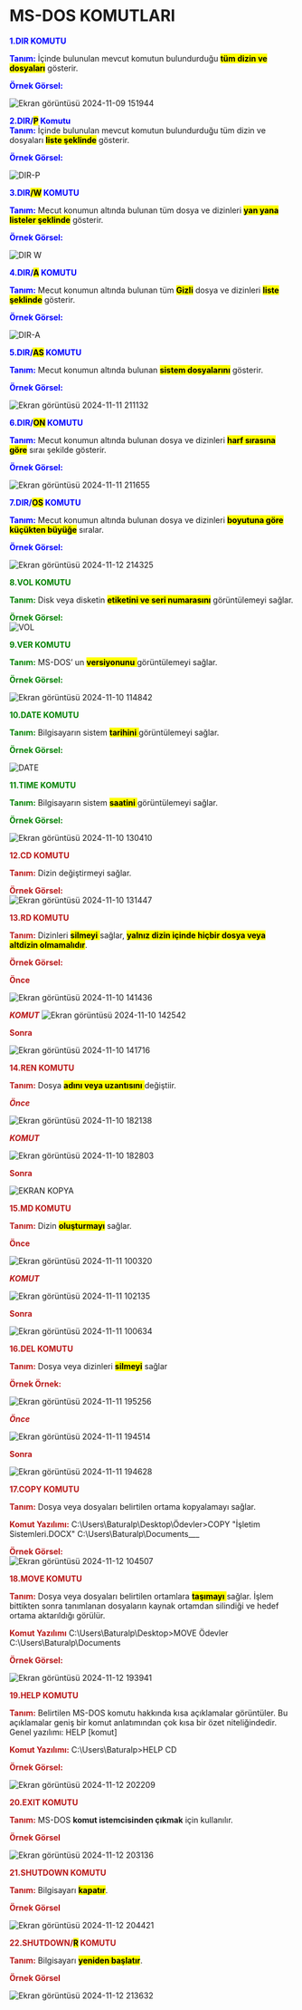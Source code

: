  #  MS-DOS KOMUTLARI

__<span style="color:blue">1.DIR KOMUTU__  

__<span style="color:blue">Tanım:__ İçinde bulunulan mevcut komutun bulundurduğu <mark>__tüm dizin ve dosyaları__</mark> gösterir.  

__<span style="color:blue"> Örnek Görsel:__ 

![Ekran görüntüsü 2024-11-09 151944](https://github.com/user-attachments/assets/4edf12b3-1631-42d3-8b6e-8842946ae05f)  

__<span style="color:blue">2.DIR/<mark>P</mark> Komutu__  
__<span style="color:blue">Tanım:__ İçinde bulunulan mevcut komutun bulundurduğu tüm dizin ve dosyaları __<mark  > liste şeklinde__ gösterir.  
  
__<span style="color:blue"> Örnek Görsel:__ 

![DIR-P](https://github.com/user-attachments/assets/59c61106-5f20-484c-81e2-95c3e09ac0ae)

__<span style="color:blue">3.DIR<mark>/W</mark> KOMUTU__  

__<span style="color:blue">Tanım:__   Mecut konumun altında bulunan tüm dosya ve dizinleri __<mark  >yan yana listeler şeklinde__ gösterir.  

__<span style="color:blue"> Örnek Görsel:__ 

![DIR W](https://github.com/user-attachments/assets/e63fb2a8-2986-4e9e-81d6-b617b3b1af58)

__<span style="color:blue">4.DIR/<mark>A</mark> KOMUTU__  

__<span style="color:blue">Tanım:__  Mecut konumun altında bulunan tüm <mark>__Gizli__</mark> dosya ve dizinleri __<mark> liste şeklinde__ gösterir.

__<span style="color:blue"> Örnek Görsel:__ 

![DIR-A](https://github.com/user-attachments/assets/0771f4fc-2db3-489f-b2fc-2cbcf8d46623)


__<span style="color:blue">5.DIR/<mark>AS</mark> KOMUTU__  

__<span style="color:blue">Tanım:__  Mecut konumun altında bulunan <mark>__sistem dosyalarını__</mark> gösterir.

__<span style="color:blue">Örnek Görsel:__ 

![Ekran görüntüsü 2024-11-11 211132](https://github.com/user-attachments/assets/3080bc22-050d-42f2-92a8-734734a85b45)


__<span style="color:blue">6.DIR/<mark>ON</mark> KOMUTU__  

__<span style="color:blue">Tanım:__  Mecut konumun altında bulunan dosya ve dizinleri <mark>__harf sırasına göre__</mark> sıraı şekilde gösterir.

__<span style="color:blue"> Örnek Görsel:__ 

![Ekran görüntüsü 2024-11-11 211655](https://github.com/user-attachments/assets/e712526f-f9ea-4f75-8964-aef0f82846bc)


__<span style="color:blue">7.DIR/<mark>OS</mark> KOMUTU__ 


__<span style="color:blue">Tanım:__ Mecut konumun altında bulunan dosya ve dizinleri <mark>__boyutuna göre küçükten büyüğe__</mark>  sıralar.

__<span style="color:blue"> Örnek Görsel:__  

![Ekran görüntüsü 2024-11-12 214325](https://github.com/user-attachments/assets/75b831e7-bf53-480c-94ec-519b56c22906)


__<span style="color:green ">8.VOL KOMUTU__  

__<span style="color:green">Tanım:__ Disk veya disketin <mark> __etiketini ve seri numarasını__</mark> görüntülemeyi sağlar.

__<span style="color:green"> Örnek Görsel:__  
![VOL](https://github.com/user-attachments/assets/1685437a-bee4-4b7b-9cda-571d2495eff7)

__<span style="color:green ">9.VER KOMUTU__  

__<span style="color:green">Tanım:__ MS-DOS’ un <mark> __versiyonunu__ </mark> görüntülemeyi sağlar.


__<span style="color:green"> Örnek Görsel:__  

![Ekran görüntüsü 2024-11-10 114842](https://github.com/user-attachments/assets/131db991-c11f-40eb-98ce-df2ab51370ac)

__<span style="color:green ">10.DATE KOMUTU__  

__<span style="color:green">Tanım:__ Bilgisayarın sistem <mark> __tarihini__ </mark> görüntülemeyi sağlar.

__<span style="color:green"> Örnek Görsel:__ 

![DATE](https://github.com/user-attachments/assets/9840f043-da2d-4e8b-8b92-9cd874b4990f)

__<span style="color:green ">11.TIME KOMUTU__  

__<span style="color:green">Tanım:__ Bilgisayarın sistem <mark> __saatini__ </mark> görüntülemeyi sağlar.

__<span style="color:green"> Örnek Görsel:__   

![Ekran görüntüsü 2024-11-10 130410](https://github.com/user-attachments/assets/700212d6-85cc-449e-bd64-e1425af51a4f)

__<span style="color:#b81616 ">12.CD KOMUTU__  

__<span style="color:#b81616">Tanım:__ Dizin değiştirmeyi sağlar.

__<span style="color:#b81616"> Örnek Görsel:__  
![Ekran görüntüsü 2024-11-10 131447](https://github.com/user-attachments/assets/99fcf27c-54d6-4aa3-b63c-72d5acc92ba5)

__<span style="color:#b81616 ">13.RD KOMUTU__  

__<span style="color:#b81616">Tanım:__ Dizinleri <mark> __silmeyi__ </mark> sağlar, <mark> __yalnız dizin içinde hiçbir dosya veya altdizin olmamalıdır__</mark>. 


__<span style="color:#b81616"> Örnek Görsel:__ 

__<span style="color:#b81616">Önce__  



![Ekran görüntüsü 2024-11-10 141436](https://github.com/user-attachments/assets/22e151ec-3093-421d-82ae-fc9d7132e534)


___<span style="color:#b81616">KOMUT___ 
![Ekran görüntüsü 2024-11-10 142542](https://github.com/user-attachments/assets/3136d000-0f48-4e5e-8ec3-5172df48c495)  

__<span style="color:#b81616">Sonra__ 

![Ekran görüntüsü 2024-11-10 141716](https://github.com/user-attachments/assets/fa730193-ac81-4d74-b0e0-f36e275b724d)

__<span style="color:#b81616 ">14.REN KOMUTU__  


__<span style="color:#b81616">Tanım:__ Dosya <mark> __adını veya uzantısını__ </mark> değiştiir.




___<span style="color:#b81616">Önce___  

![Ekran görüntüsü 2024-11-10 182138](https://github.com/user-attachments/assets/6d7f72c1-4e1f-4227-b7fc-88a158ed9d7a)


___<span style="color:#b81616">KOMUT___ 

![Ekran görüntüsü 2024-11-10 182803](https://github.com/user-attachments/assets/720b5410-f94c-4008-8002-23a58fd1da6b)

__<span style="color:#b81616">Sonra__ 

![EKRAN KOPYA ](https://github.com/user-attachments/assets/b2d10462-1f3c-4583-b637-8808de413f72)

__<span style="color:#b81616 ">15.MD KOMUTU__  

__<span style="color:#b81616">Tanım:__ Dizin <mark>__oluşturmayı__</mark> sağlar.  

__<span style="color:#b81616">Önce__


![Ekran görüntüsü 2024-11-11 100320](https://github.com/user-attachments/assets/af1067a5-6081-4374-aa04-5b1c95c95131)

___<span style="color:#b81616">KOMUT___  
  
![Ekran görüntüsü 2024-11-11 102135](https://github.com/user-attachments/assets/9108e7c4-ff98-47ce-94d5-cb7b3b3775a9)



__<span style="color:#b81616">Sonra__  

![Ekran görüntüsü 2024-11-11 100634](https://github.com/user-attachments/assets/5b116149-9dfd-4fd7-8f6e-f138d709cd04)


__<span style="color:#b81616 ">16.DEL KOMUTU__  

__<span style="color:#b81616">Tanım:__ Dosya veya dizinleri <mark>__silmeyi__</mark> sağlar


__<span style="color:#b81616">Örnek Örnek:__  

![Ekran görüntüsü 2024-11-11 195256](https://github.com/user-attachments/assets/08dbe03a-1c13-409f-b69c-487f86fb84e2)

___<span style="color:#b81616">Önce___  

![Ekran görüntüsü 2024-11-11 194514](https://github.com/user-attachments/assets/152c0888-6cd5-4d4d-8a12-f7789e964318)

__<span style="color:#b81616">Sonra__

![Ekran görüntüsü 2024-11-11 194628](https://github.com/user-attachments/assets/2d5bb538-17f7-427c-ba05-c7c8c934cf39)


__<span style="color:#b81616 ">17.COPY KOMUTU__

__<span style="color:#b81616">Tanım:__ Dosya veya dosyaları belirtilen ortama kopyalamayı sağlar. 

__<span style="color:#b81616">Komut Yazılımı:__ C:\Users\Baturalp\Desktop\Ödevler>COPY "İşletim Sistemleri.DOCX" C:\Users\Baturalp\Documents___

__<span style="color:#b81616"> Örnek Görsel:__  
![Ekran görüntüsü 2024-11-12 104507](https://github.com/user-attachments/assets/29e9d28d-d870-48a2-a644-7a40117d9141)

__<span style="color:#b81616 ">18.MOVE KOMUTU__  

__<span style="color:#b81616">Tanım:__ Dosya veya dosyaları belirtilen ortamlara <mark> __taşımayı__ </mark> sağlar. İşlem bittikten sonra tanımlanan dosyaların kaynak ortamdan silindiği ve hedef ortama aktarıldığı görülür. 

__<span style="color:#b81616">Komut Yazılımı__ C:\Users\Baturalp\Desktop>MOVE Ödevler C:\Users\Baturalp\Documents

__<span style="color:#b81616"> Örnek Görsel:__  

![Ekran görüntüsü 2024-11-12 193941](https://github.com/user-attachments/assets/92be6cbe-b987-4ced-864a-89356d5d53f3)

__<span style="color:#b81616 ">19.HELP KOMUTU__  

__<span style="color:#b81616">Tanım:__ Belirtilen MS-DOS komutu hakkında kısa açıklamalar görüntüler. Bu açıklamalar geniş bir komut anlatımından çok kısa bir özet niteliğindedir.   
Genel yazılımı: HELP [komut]
  
 

__<span style="color:#b81616">Komut Yazılımı:__ C:\Users\Baturalp>HELP CD  

__<span style="color:#b81616"> Örnek Görsel:__

![Ekran görüntüsü 2024-11-12 202209](https://github.com/user-attachments/assets/3b60aad8-7399-45ee-b4ce-75cf6be4b32d)

__<span style="color:#b81616 ">20.EXIT KOMUTU__  

__<span style="color:#b81616">Tanım:__ MS-DOS __komut istemcisinden çıkmak__ için kullanılır.  


__<span style="color:#b81616"> Örnek Görsel__  

![Ekran görüntüsü 2024-11-12 203136](https://github.com/user-attachments/assets/971dbe04-66f0-4b90-9eb0-596f98b9248e)

__<span style="color:#b81616 ">21.SHUTDOWN KOMUTU__ 

__<span style="color:#b81616">Tanım:__ Bilgisayarı <mark>__kapatır__</mark>.  

__<span style="color:#b81616"> Örnek Görsel__  


![Ekran görüntüsü 2024-11-12 204421](https://github.com/user-attachments/assets/1e83a7cc-f407-44eb-9ea4-d8add7d6b991)

__<span style="color:#b81616 ">22.SHUTDOWN/<mark>R</mark> KOMUTU__  

__<span style="color:#b81616">Tanım:__ Bilgisayarı <mark>__yeniden başlatır__</mark>.

__<span style="color:#b81616"> Örnek Görsel__  

![Ekran görüntüsü 2024-11-12 213632](https://github.com/user-attachments/assets/8f6bdb81-82b5-49e2-bc3d-f59a18414196)














